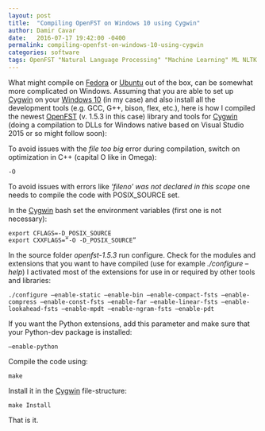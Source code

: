 ```yaml
---
layout: post
title:  "Compiling OpenFST on Windows 10 using Cygwin"
author: Damir Cavar
date:   2016-07-17 19:42:00 -0400
permalink: compiling-openfst-on-windows-10-using-cygwin
categories: software
tags: OpenFST "Natural Language Processing" "Machine Learning" ML NLTK WFST C++ "Finite State" Cygwin Windows
---
```

What might compile on [Fedora] or [Ubuntu] out of the box, can be somewhat more complicated on Windows. Assuming
that you are able to set up [Cygwin] on your [Windows 10] (in my case) and also install all the development tools
(e.g. GCC, G++, bison, flex, etc.), here is how I compiled the newest [OpenFST] (v. 1.5.3 in this case) library and
tools for [Cygwin] (doing a compilation to DLLs for Windows native based on Visual Studio 2015 or so might follow soon):

To avoid issues with the *file too big* error during compilation, switch on optimization in C++
(capital O like in Omega):

    -O

To avoid issues with errors like *‘fileno’ was not declared in this scope* one needs to compile the code with
POSIX_SOURCE set.

In the [Cygwin] bash set the environment variables (first one is not necessary):

    export CFLAGS=-D_POSIX_SOURCE
    export CXXFLAGS=”-O -D_POSIX_SOURCE”

In the source folder *openfst-1.5.3* run configure. Check for the modules and extensions that you want to have compiled
(use for example *./configure –help*) I activated most of the extensions for use in or required by other tools and libraries:

    ./configure –enable-static –enable-bin –enable-compact-fsts –enable-compress –enable-const-fsts –enable-far –enable-linear-fsts –enable-lookahead-fsts –enable-mpdt –enable-ngram-fsts –enable-pdt


If you want the Python extensions, add this parameter and make sure that your Python-dev package is installed:

    –enable-python

Compile the code using:

    make

Install it in the [Cygwin] file-structure:

    make Install

That is it.



[OpenFST]: http://www.openfst.org/twiki/bin/view/FST/WebHome "OpenFST"
[Fedora]: https://getfedora.org/ "Fedora"
[Ubuntu]: http://www.ubuntu.com/ "Ubuntu"
[Cygwin]: http://cygwin.com/ "Cygwin"
[Windows 10]: https://www.microsoft.com/en-us/windows/default.aspx "Windows 10"
